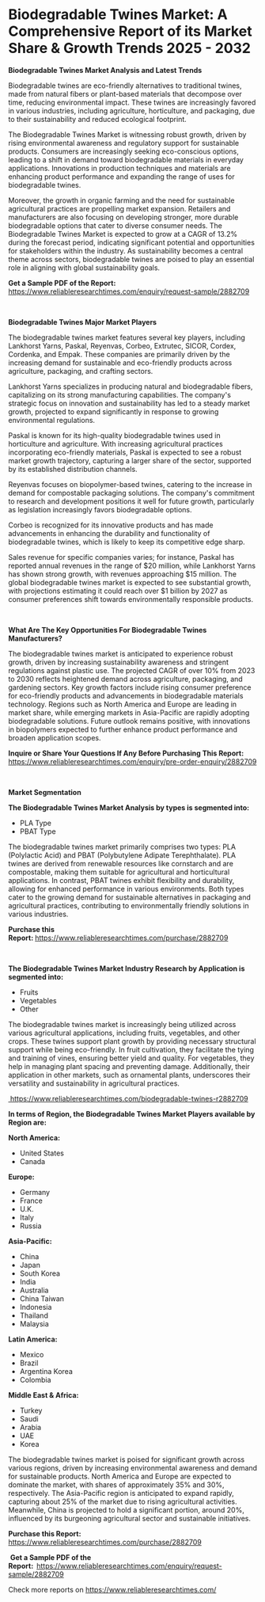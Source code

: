 <p><h1>Biodegradable Twines Market: A Comprehensive Report of its Market Share & Growth Trends 2025 - 2032</h1></p><p><strong>Biodegradable Twines Market Analysis and Latest Trends</strong></p>
<p><p>Biodegradable twines are eco-friendly alternatives to traditional twines, made from natural fibers or plant-based materials that decompose over time, reducing environmental impact. These twines are increasingly favored in various industries, including agriculture, horticulture, and packaging, due to their sustainability and reduced ecological footprint.</p><p>The Biodegradable Twines Market is witnessing robust growth, driven by rising environmental awareness and regulatory support for sustainable products. Consumers are increasingly seeking eco-conscious options, leading to a shift in demand toward biodegradable materials in everyday applications. Innovations in production techniques and materials are enhancing product performance and expanding the range of uses for biodegradable twines.</p><p>Moreover, the growth in organic farming and the need for sustainable agricultural practices are propelling market expansion. Retailers and manufacturers are also focusing on developing stronger, more durable biodegradable options that cater to diverse consumer needs. The Biodegradable Twines Market is expected to grow at a CAGR of 13.2% during the forecast period, indicating significant potential and opportunities for stakeholders within the industry. As sustainability becomes a central theme across sectors, biodegradable twines are poised to play an essential role in aligning with global sustainability goals.</p></p>
<p><strong>Get a Sample PDF of the Report:&nbsp;</strong> <a href="https://www.reliableresearchtimes.com/enquiry/request-sample/2882709?utm_campaign=3016&utm_medium=2&utm_source=Github&utm_content=ia&utm_term=13032025&utm_id=biodegradable-twines">https://www.reliableresearchtimes.com/enquiry/request-sample/2882709</a></p>
<p>&nbsp;</p>
<p><strong>Biodegradable Twines Major Market Players</strong></p>
<p><p>The biodegradable twines market features several key players, including Lankhorst Yarns, Paskal, Reyenvas, Corbeo, Extrutec, SICOR, Cordex, Cordenka, and Empak. These companies are primarily driven by the increasing demand for sustainable and eco-friendly products across agriculture, packaging, and crafting sectors.</p><p>Lankhorst Yarns specializes in producing natural and biodegradable fibers, capitalizing on its strong manufacturing capabilities. The company's strategic focus on innovation and sustainability has led to a steady market growth, projected to expand significantly in response to growing environmental regulations. </p><p>Paskal is known for its high-quality biodegradable twines used in horticulture and agriculture. With increasing agricultural practices incorporating eco-friendly materials, Paskal is expected to see a robust market growth trajectory, capturing a larger share of the sector, supported by its established distribution channels.</p><p>Reyenvas focuses on biopolymer-based twines, catering to the increase in demand for compostable packaging solutions. The company's commitment to research and development positions it well for future growth, particularly as legislation increasingly favors biodegradable options.</p><p>Corbeo is recognized for its innovative products and has made advancements in enhancing the durability and functionality of biodegradable twines, which is likely to keep its competitive edge sharp. </p><p>Sales revenue for specific companies varies; for instance, Paskal has reported annual revenues in the range of $20 million, while Lankhorst Yarns has shown strong growth, with revenues approaching $15 million. The global biodegradable twines market is expected to see substantial growth, with projections estimating it could reach over $1 billion by 2027 as consumer preferences shift towards environmentally responsible products.</p></p>
<p>&nbsp;</p>
<p><strong>What Are The Key Opportunities For Biodegradable Twines Manufacturers?</strong></p>
<p><p>The biodegradable twines market is anticipated to experience robust growth, driven by increasing sustainability awareness and stringent regulations against plastic use. The projected CAGR of over 10% from 2023 to 2030 reflects heightened demand across agriculture, packaging, and gardening sectors. Key growth factors include rising consumer preference for eco-friendly products and advancements in biodegradable materials technology. Regions such as North America and Europe are leading in market share, while emerging markets in Asia-Pacific are rapidly adopting biodegradable solutions. Future outlook remains positive, with innovations in biopolymers expected to further enhance product performance and broaden application scopes.</p></p>
<p><strong>Inquire or Share Your Questions If Any Before Purchasing This Report:</strong> <a href="https://www.reliableresearchtimes.com/enquiry/pre-order-enquiry/2882709?utm_campaign=3016&utm_medium=2&utm_source=Github&utm_content=ia&utm_term=13032025&utm_id=biodegradable-twines">https://www.reliableresearchtimes.com/enquiry/pre-order-enquiry/2882709</a></p>
<p>&nbsp;</p>
<p><strong>Market Segmentation</strong></p>
<p><strong>The Biodegradable Twines Market Analysis by types is segmented into:</strong></p>
<p><ul><li>PLA Type</li><li>PBAT Type</li></ul></p>
<p><p>The biodegradable twines market primarily comprises two types: PLA (Polylactic Acid) and PBAT (Polybutylene Adipate Terephthalate). PLA twines are derived from renewable resources like cornstarch and are compostable, making them suitable for agricultural and horticultural applications. In contrast, PBAT twines exhibit flexibility and durability, allowing for enhanced performance in various environments. Both types cater to the growing demand for sustainable alternatives in packaging and agricultural practices, contributing to environmentally friendly solutions in various industries.</p></p>
<p><strong>Purchase this Report:&nbsp;</strong><a href="https://www.reliableresearchtimes.com/purchase/2882709?utm_campaign=3016&utm_medium=2&utm_source=Github&utm_content=ia&utm_term=13032025&utm_id=biodegradable-twines">https://www.reliableresearchtimes.com/purchase/2882709</a></p>
<p>&nbsp;</p>
<p><strong>The Biodegradable Twines Market Industry Research by Application is segmented into:</strong></p>
<p><ul><li>Fruits</li><li>Vegetables</li><li>Other</li></ul></p>
<p><p>The biodegradable twines market is increasingly being utilized across various agricultural applications, including fruits, vegetables, and other crops. These twines support plant growth by providing necessary structural support while being eco-friendly. In fruit cultivation, they facilitate the tying and training of vines, ensuring better yield and quality. For vegetables, they help in managing plant spacing and preventing damage. Additionally, their application in other markets, such as ornamental plants, underscores their versatility and sustainability in agricultural practices.</p></p>
<p><a href="https://www.reliableresearchtimes.com/biodegradable-twines-r2882709?utm_campaign=3016&utm_medium=2&utm_source=Github&utm_content=ia&utm_term=13032025&utm_id=biodegradable-twines">&nbsp;https://www.reliableresearchtimes.com/biodegradable-twines-r2882709</a></p>
<p><strong>In terms of Region, the Biodegradable Twines Market Players available by Region are:</strong></p>
<p>
    <p> <strong> North America: </strong>
        <ul>
            <li>United States</li>
            <li>Canada</li>
        </ul>
        </p> 
    <p> <strong> Europe: </strong>
        <ul>
            <li>Germany</li>
            <li>France</li>
            <li>U.K.</li>
            <li>Italy</li>
            <li>Russia</li>
        </ul>
        </p> 
    <p> <strong> Asia-Pacific: </strong>
        <ul>
            <li>China</li>
            <li>Japan</li>
            <li>South Korea</li>
            <li>India</li>
            <li>Australia</li>
            <li>China Taiwan</li>
            <li>Indonesia</li>
            <li>Thailand</li>
            <li>Malaysia</li>
        </ul>
        </p> 
    <p> <strong> Latin America: </strong>
        <ul>
            <li>Mexico</li>
            <li>Brazil</li>
            <li>Argentina Korea</li>
            <li>Colombia</li>
        </ul>
        </p> 
    <p> <strong> Middle East & Africa: </strong>
        <ul>
            <li>Turkey</li>
            <li>Saudi</li>
            <li>Arabia</li>
            <li>UAE</li>
            <li>Korea</li>
        </ul>
    </p>
    </p>
<p><p>The biodegradable twines market is poised for significant growth across various regions, driven by increasing environmental awareness and demand for sustainable products. North America and Europe are expected to dominate the market, with shares of approximately 35% and 30%, respectively. The Asia-Pacific region is anticipated to expand rapidly, capturing about 25% of the market due to rising agricultural activities. Meanwhile, China is projected to hold a significant portion, around 20%, influenced by its burgeoning agricultural sector and sustainable initiatives.</p></p>
<p><strong>Purchase this Report: </strong><a href="https://www.reliableresearchtimes.com/purchase/2882709?utm_campaign=3016&utm_medium=2&utm_source=Github&utm_content=ia&utm_term=13032025&utm_id=biodegradable-twines">https://www.reliableresearchtimes.com/purchase/2882709</a></p>
<p>&nbsp;<strong>Get a Sample PDF of the Report:&nbsp;&nbsp;</strong><a href="https://www.reliableresearchtimes.com/enquiry/request-sample/2882709?utm_campaign=3016&utm_medium=2&utm_source=Github&utm_content=ia&utm_term=13032025&utm_id=biodegradable-twines">https://www.reliableresearchtimes.com/enquiry/request-sample/2882709</a></p>
<p><strong></strong></p>
<p>Check more reports on <a href="https://www.reliableresearchtimes.com/?utm_campaign=3016&utm_medium=2&utm_source=Github&utm_content=ia&utm_term=13032025&utm_id=biodegradable-twines">https://www.reliableresearchtimes.com/</a></p>